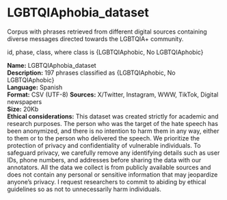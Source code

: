 # LGBTQIAphobia_dataset  
Corpus with phrases retrieved from different digital sources containing diverse messages directed towards the LGBTQIA+ community.

id, phase, class, where class is  {LGBTQIAphobic, No LGBTQIAphobic}  

**Name:** LGBTQIAphobia_dataset  
**Description:** 197 phrases classified as {LGBTQIAphobic, No LGBTQIAphobic}  
**Language:** Spanish  
**Format:** CSV (UTF-8)
**Sources:** X/Twitter, Instagram, WWW, TikTok, Digital newspapers  
**Size:** 20Kb  
**Ethical considerations:** This dataset was created strictly for academic and research purposes. The person who was the target of the hate speech has been anonymized, and there is no intention to harm them in any way, either to them or to the person who delivered the speech. We prioritize the protection of privacy and confidentiality of vulnerable individuals. To safeguard privacy, we carefully remove any identifying details such as user IDs, phone numbers, and addresses before sharing the data with our annotators. All the data we collect is from publicly available sources and does not contain any personal or sensitive information that may jeopardize anyone’s privacy. I request researchers to commit to abiding by ethical guidelines so as not to unnecessarily harm individuals.
